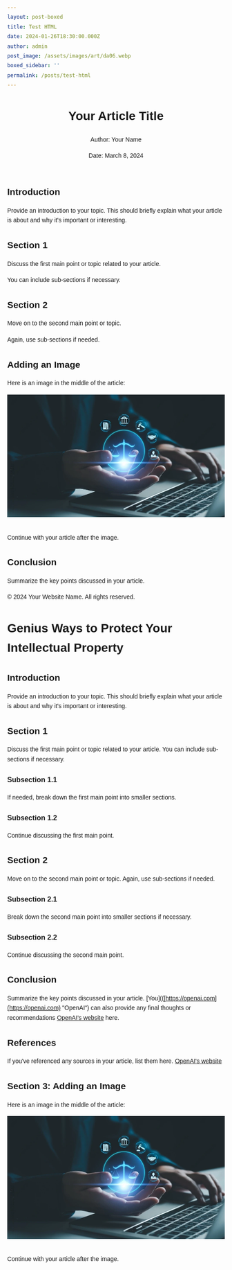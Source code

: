 ```yaml
---
layout: post-boxed
title: Test HTML
date: 2024-01-26T18:30:00.000Z
author: admin
post_image: /assets/images/art/da06.webp
boxed_sidebar: ''
permalink: /posts/test-html
---
```


<html lang="en">
<head>
    <meta charset="UTF-8">
    <meta name="viewport" content="width=device-width, initial-scale=1.0">
    <title>Your Article Title</title>
    <style>
        /* Add your CSS styles here */
        body {
            font-family: Arial, sans-serif;
            line-height: 1.6;
            margin: 0;
            padding: 20px;
        }
        h1 {
            font-size: 2em;
            margin-bottom: 20px;
        }
        h2 {
            font-size: 1.5em;
            margin-bottom: 15px;
        }
        p {
            margin-bottom: 15px;
        }
        img {
            max-width: 100%;
            height: auto;
            margin-bottom: 15px;
        }
    </style>
</head>
<body>
    <header>
        <h1>Your Article Title</h1>
        <p>Author: Your Name</p>
        <p>Date: March 8, 2024</p>
    </header>
    <article>
        <section>
            <h2>Introduction</h2>
            <p>Provide an introduction to your topic. This should briefly explain what your article is about and why it's important or interesting.</p>
        </section>
        <section>
            <h2>Section 1</h2>
            <p>Discuss the first main point or topic related to your article.</p>
            <p>You can include sub-sections if necessary.</p>
        </section>
        <section>
            <h2>Section 2</h2>
            <p>Move on to the second main point or topic.</p>
            <p>Again, use sub-sections if needed.</p>
        </section>
        <section>
            <h2>Adding an Image</h2>
            <p>Here is an image in the middle of the article:</p>
            <img src="/assets/images/art/ip1.webp" alt="Description of the image">
            <p>Continue with your article after the image.</p>
        </section>
        <section>
            <h2>Conclusion</h2>
            <p>Summarize the key points discussed in your article.</p>
        </section>
        <footer>
            <p>&copy; 2024 Your Website Name. All rights reserved.</p>
        </footer>
    </article>
</body>
</html>

# Genius Ways to Protect Your Intellectual Property

## Introduction

Provide an introduction to your topic. This should briefly explain what your article is about and why it's important or interesting.

## Section 1

Discuss the first main point or topic related to your article. You can include sub-sections if necessary.

### Subsection 1.1

If needed, break down the first main point into smaller sections.

### Subsection 1.2

Continue discussing the first main point.

## Section 2

Move on to the second main point or topic. Again, use sub-sections if needed.

### Subsection 2.1

Break down the second main point into smaller sections if necessary.

### Subsection 2.2

Continue discussing the second main point.

## Conclusion

Summarize the key points discussed in your article. \[You]\(([https://openai.com](https://openai.com) "OpenAI") can also provide any final thoughts or recommendations [OpenAI's website](https://openai.com "OpenAI") here.

## References

If you've referenced any sources in your article, list them here.
[OpenAI's website](https://openai.com "OpenAI")

## Section 3: Adding an Image

Here is an image in the middle of the article:

<img src="/assets/images/art/ip1.webp" alt="Image Description" style="max-width:100%; height:auto;">

Continue with your article after the image.
